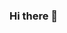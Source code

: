 ### Hi there 👋

<!--
**Momopv2623/Momopv2623** is a ✨ _special_ ✨ repository because its `README.md` (this file) appears on your GitHub profile.

Here are some ideas to get you started:

- 🔭 I’m currently working on nothing
- 🌱 I’m currently learning 9th std
- 👯 I’m looking to collaborate on hacking 
- 🤔 I’m looking for help with learing
- 💬 Ask me about anything
- 📫 How to reach me: Instagram @pv007._
- 😄 Pronouns: she
- ⚡ Fun fact: live laugh love..❤
-->
